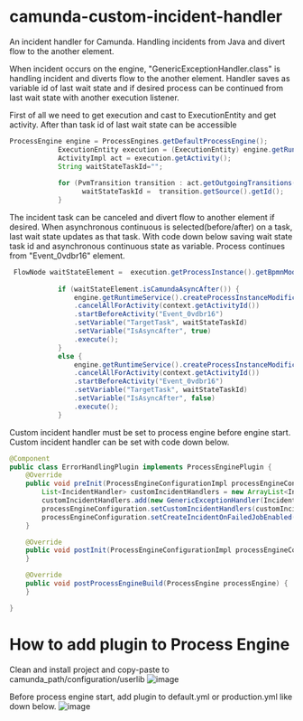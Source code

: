# camunda-custom-incident-handler
An incident handler for Camunda. Handling incidents from Java and divert flow to the another element.


When incident occurs on the engine, "GenericExceptionHandler.class" is handling incident and diverts flow to the another element. Handler saves as variable id of last wait state and if desired process can be continued from last wait state with another execution listener.


First of all we need to get execution and cast to ExecutionEntity and get activity. After than task id of last wait state can be accessible
```Java
ProcessEngine engine = ProcessEngines.getDefaultProcessEngine();
			ExecutionEntity execution = (ExecutionEntity) engine.getRuntimeService().createExecutionQuery().executionId(context.getExecutionId()).singleResult();
	        ActivityImpl act = execution.getActivity();
            String waitStateTaskId="";
            
            for (PvmTransition transition : act.getOutgoingTransitions()) {
            	  waitStateTaskId =  transition.getSource().getId();
			}	
```

The incident task can be canceled and divert flow to another element if desired. When asynchronous continuous is selected(before/after) on a task, last wait state updates as that task. With code down below saving wait state task id and asynchronous continuous state as variable. Process continues from "Event_0vdbr16" element.

```Java
 FlowNode waitStateElement =  execution.getProcessInstance().getBpmnModelInstance().getModelElementById(waitStateTaskId);
	        
            if (waitStateElement.isCamundaAsyncAfter()) {
			    engine.getRuntimeService().createProcessInstanceModification(execution.getProcessInstanceId())
	    	    .cancelAllForActivity(context.getActivityId())
	    	    .startBeforeActivity("Event_0vdbr16")
	    	    .setVariable("TargetTask", waitStateTaskId)
	    	    .setVariable("IsAsyncAfter", true)
	    	    .execute();
	        }
	        else {
	    	    engine.getRuntimeService().createProcessInstanceModification(execution.getProcessInstanceId())
	    	    .cancelAllForActivity(context.getActivityId())
	    	    .startBeforeActivity("Event_0vdbr16")
	    	    .setVariable("TargetTask", waitStateTaskId)
	    	    .setVariable("IsAsyncAfter", false)
	    	    .execute();
	        }
```

Custom incident handler must be set to process engine before engine start. Custom incident handler can be set with code down below.

```Java
@Component
public class ErrorHandlingPlugin implements ProcessEnginePlugin {
	@Override
	public void preInit(ProcessEngineConfigurationImpl processEngineConfiguration) {
	    List<IncidentHandler> customIncidentHandlers = new ArrayList<IncidentHandler>();
	    customIncidentHandlers.add(new GenericExceptionHandler(Incident.FAILED_JOB_HANDLER_TYPE));
	    processEngineConfiguration.setCustomIncidentHandlers(customIncidentHandlers);
	    processEngineConfiguration.setCreateIncidentOnFailedJobEnabled(true); 
	}

	@Override
	public void postInit(ProcessEngineConfigurationImpl processEngineConfiguration) {
	}

	@Override
	public void postProcessEngineBuild(ProcessEngine processEngine) {
	}

}
```

# How to add plugin to Process Engine

Clean and install project and copy-paste to camunda_path/configuration/userlib
![image](https://user-images.githubusercontent.com/72344057/229051255-63c7fb3a-3a3e-49f1-b934-8a2ee9b14211.png)

Before process engine start, add plugin to default.yml or production.yml like down below.
![image](https://user-images.githubusercontent.com/72344057/229050801-9f90b9a2-ba38-48db-b553-623d62bddc43.png)
